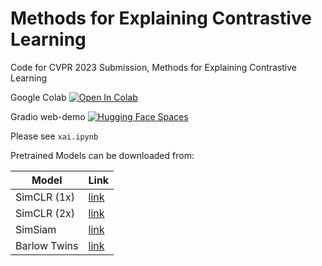 # Methods for Explaining Contrastive Learning
Code for CVPR 2023 Submission, Methods for Explaining Contrastive Learning

Google Colab [![Open In Colab](https://colab.research.google.com/assets/colab-badge.svg)](https://www.google.com/)

Gradio web-demo [![Hugging Face Spaces](https://img.shields.io/badge/%F0%9F%A4%97%20Hugging%20Face-Spaces-blue)](https://www.google.com/)

Please see `xai.ipynb`

Pretrained Models can be downloaded from:

| Model  | Link |
| ------------- | ------------- |
| SimCLR (1x)  | [link](https://www.google.com/)  |
| SimCLR (2x) | [link](https://www.google.com/)  |
| SimSiam | [link](https://www.google.com/)  |
| Barlow Twins  | [link](https://www.google.com/)  |





